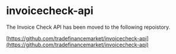 # invoicecheck-api

The Invoice Check API has been moved to the following repoistory.

[https://github.com/tradefinancemarket/invoicecheck-api](https://github.com/tradefinancemarket/invoicecheck-api)

